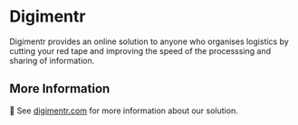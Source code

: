 # Digimentr
Digimentr provides an online solution to anyone who organises logistics by cutting your red tape and improving the speed of the processsing and sharing of information.

## More Information
👀 See [digimentr.com](https://digimentr.com) for more information about our solution.

